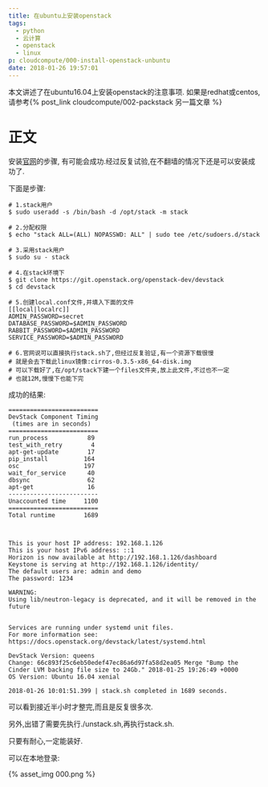 ```yaml
---
title: 在ubuntu上安装openstack
tags:
  - python
  - 云计算
  - openstack
  - linux
p: cloudcompute/000-install-openstack-unbuntu
date: 2018-01-26 19:57:01
---
```

本文讲述了在ubuntu16.04上安装openstack的注意事项.
如果是redhat或centos,请参考{% post_link cloudcompute/002-packstack 另一篇文章 %}

# 正文
安装[官网](https://docs.openstack.org/developer/devstack/index.html)的步骤,
有可能会成功.经过反复试验,在不翻墙的情况下还是可以安装成功了.

下面是步骤:
```shell
# 1.stack用户
$ sudo useradd -s /bin/bash -d /opt/stack -m stack

# 2.分配权限
$ echo "stack ALL=(ALL) NOPASSWD: ALL" | sudo tee /etc/sudoers.d/stack

# 3.采用stack用户
$ sudo su - stack

# 4.在stack环境下
$ git clone https://git.openstack.org/openstack-dev/devstack
$ cd devstack

# 5.创建local.conf文件,并填入下面的文件
[[local|localrc]]
ADMIN_PASSWORD=secret
DATABASE_PASSWORD=$ADMIN_PASSWORD
RABBIT_PASSWORD=$ADMIN_PASSWORD
SERVICE_PASSWORD=$ADMIN_PASSWORD

# 6.官网说可以直接执行stack.sh了,但经过反复验证,有一个资源下载很慢
# 就是会去下载此linux镜像:cirros-0.3.5-x86_64-disk.img
# 可以下载好了,在/opt/stack下建一个files文件夹,放上此文件,不过也不一定
# 也就12M,慢慢下也能下完
```
成功的结果:
```shell
=========================
DevStack Component Timing
 (times are in seconds)  
=========================
run_process           89
test_with_retry        4
apt-get-update        17
pip_install          164
osc                  197
wait_for_service      40
dbsync                62
apt-get               16
-------------------------
Unaccounted time     1100
=========================
Total runtime        1689



This is your host IP address: 192.168.1.126
This is your host IPv6 address: ::1
Horizon is now available at http://192.168.1.126/dashboard
Keystone is serving at http://192.168.1.126/identity/
The default users are: admin and demo
The password: 1234

WARNING: 
Using lib/neutron-legacy is deprecated, and it will be removed in the future


Services are running under systemd unit files.
For more information see: 
https://docs.openstack.org/devstack/latest/systemd.html

DevStack Version: queens
Change: 66c893f25c6eb50edef47ec86a6d97fa58d2ea05 Merge "Bump the Cinder LVM backing file size to 24Gb." 2018-01-25 19:26:49 +0000
OS Version: Ubuntu 16.04 xenial

2018-01-26 10:01:51.399 | stack.sh completed in 1689 seconds.
```
可以看到接近半小时才整完,而且是反复很多次.

另外,出错了需要先执行./unstack.sh,再执行stack.sh.

只要有耐心,一定能装好.

可以在本地登录:

{% asset_img 000.png %}